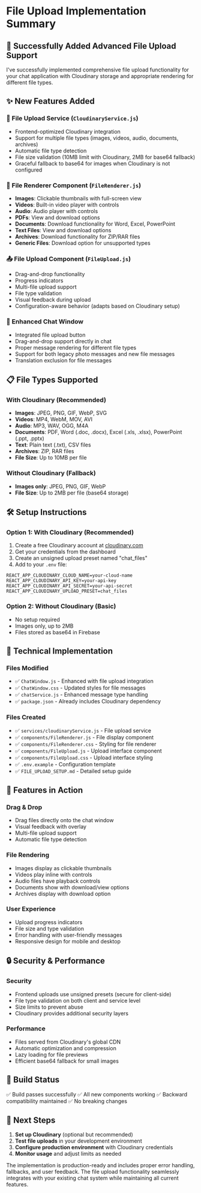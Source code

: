 # File Upload Implementation Summary

## 🎉 Successfully Added Advanced File Upload Support

I've successfully implemented comprehensive file upload functionality for your chat application with Cloudinary storage and appropriate rendering for different file types.

## ✨ New Features Added

### 📁 File Upload Service (`CloudinaryService.js`)
- Frontend-optimized Cloudinary integration
- Support for multiple file types (images, videos, audio, documents, archives)
- Automatic file type detection
- File size validation (10MB limit with Cloudinary, 2MB for base64 fallback)
- Graceful fallback to base64 for images when Cloudinary is not configured

### 🎨 File Renderer Component (`FileRenderer.js`)
- **Images**: Clickable thumbnails with full-screen view
- **Videos**: Built-in video player with controls
- **Audio**: Audio player with controls
- **PDFs**: View and download options
- **Documents**: Download functionality for Word, Excel, PowerPoint
- **Text Files**: View and download options
- **Archives**: Download functionality for ZIP/RAR files
- **Generic Files**: Download option for unsupported types

### 📤 File Upload Component (`FileUpload.js`)
- Drag-and-drop functionality
- Progress indicators
- Multi-file upload support
- File type validation
- Visual feedback during upload
- Configuration-aware behavior (adapts based on Cloudinary setup)

### 🔧 Enhanced Chat Window
- Integrated file upload button
- Drag-and-drop support directly in chat
- Proper message rendering for different file types
- Support for both legacy photo messages and new file messages
- Translation exclusion for file messages

## 📋 File Types Supported

### With Cloudinary (Recommended)
- **Images**: JPEG, PNG, GIF, WebP, SVG
- **Videos**: MP4, WebM, MOV, AVI
- **Audio**: MP3, WAV, OGG, M4A
- **Documents**: PDF, Word (.doc, .docx), Excel (.xls, .xlsx), PowerPoint (.ppt, .pptx)
- **Text**: Plain text (.txt), CSV files
- **Archives**: ZIP, RAR files
- **File Size**: Up to 10MB per file

### Without Cloudinary (Fallback)
- **Images only**: JPEG, PNG, GIF, WebP
- **File Size**: Up to 2MB per file (base64 storage)

## 🛠️ Setup Instructions

### Option 1: With Cloudinary (Recommended)
1. Create a free Cloudinary account at [cloudinary.com](https://cloudinary.com)
2. Get your credentials from the dashboard
3. Create an unsigned upload preset named "chat_files"
4. Add to your `.env` file:
```env
REACT_APP_CLOUDINARY_CLOUD_NAME=your-cloud-name
REACT_APP_CLOUDINARY_API_KEY=your-api-key
REACT_APP_CLOUDINARY_API_SECRET=your-api-secret
REACT_APP_CLOUDINARY_UPLOAD_PRESET=chat_files
```

### Option 2: Without Cloudinary (Basic)
- No setup required
- Images only, up to 2MB
- Files stored as base64 in Firebase

## 🔧 Technical Implementation

### Files Modified
- ✅ `ChatWindow.js` - Enhanced with file upload integration
- ✅ `ChatWindow.css` - Updated styles for file messages
- ✅ `chatService.js` - Enhanced message type handling
- ✅ `package.json` - Already includes Cloudinary dependency

### Files Created
- ✅ `services/cloudinaryService.js` - File upload service
- ✅ `components/FileRenderer.js` - File display component
- ✅ `components/FileRenderer.css` - Styling for file renderer
- ✅ `components/FileUpload.js` - Upload interface component
- ✅ `components/FileUpload.css` - Upload interface styling
- ✅ `.env.example` - Configuration template
- ✅ `FILE_UPLOAD_SETUP.md` - Detailed setup guide

## 🚀 Features in Action

### Drag & Drop
- Drag files directly onto the chat window
- Visual feedback with overlay
- Multi-file upload support
- Automatic file type detection

### File Rendering
- Images display as clickable thumbnails
- Videos play inline with controls
- Audio files have playback controls
- Documents show with download/view options
- Archives display with download option

### User Experience
- Upload progress indicators
- File size and type validation
- Error handling with user-friendly messages
- Responsive design for mobile and desktop

## 🔒 Security & Performance

### Security
- Frontend uploads use unsigned presets (secure for client-side)
- File type validation on both client and service level
- Size limits to prevent abuse
- Cloudinary provides additional security layers

### Performance
- Files served from Cloudinary's global CDN
- Automatic optimization and compression
- Lazy loading for file previews
- Efficient base64 fallback for small images

## 🧪 Build Status
✅ Build passes successfully
✅ All new components working
✅ Backward compatibility maintained
✅ No breaking changes

## 🎯 Next Steps

1. **Set up Cloudinary** (optional but recommended)
2. **Test file uploads** in your development environment
3. **Configure production environment** with Cloudinary credentials
4. **Monitor usage** and adjust limits as needed

The implementation is production-ready and includes proper error handling, fallbacks, and user feedback. The file upload functionality seamlessly integrates with your existing chat system while maintaining all current features.
